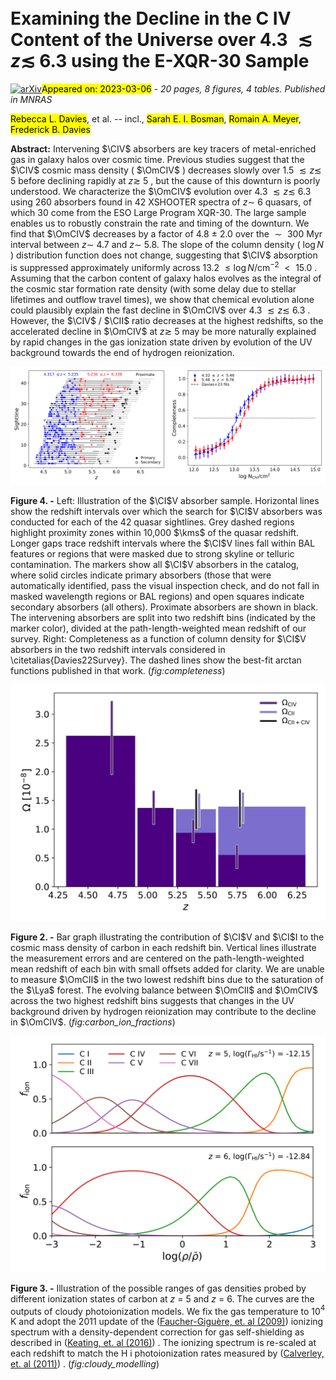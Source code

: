 <div class="macros" style="visibility:hidden;">
$\newcommand{\ensuremath}{}$
$\newcommand{\xspace}{}$
$\newcommand{\object}[1]{\texttt{#1}}$
$\newcommand{\farcs}{{.}''}$
$\newcommand{\farcm}{{.}'}$
$\newcommand{\arcsec}{''}$
$\newcommand{\arcmin}{'}$
$\newcommand{\ion}[2]{#1#2}$
$\newcommand{\textsc}[1]{\textrm{#1}}$
$\newcommand{\hl}[1]{\textrm{#1}}$
$\newcommand{\footnote}[1]{}$
$\newcommand{\OmCIV}{\mbox{\Omega_{\rm C   \textsc{iv}}}}$
$\newcommand{\OmCII}{\mbox{\Omega_{\rm C   \textsc{ii}}}}$
$\newcommand{\HII}{\mbox{H \textsc{ii}}}$
$\newcommand{\CI}{\mbox{C \textsc{i}}}$
$\newcommand{\CII}{\mbox{C \textsc{ii}}}$
$\newcommand{\CIII}{\mbox{C \textsc{iii}}}$
$\newcommand{\CIV}{\mbox{C \textsc{iv}}}$
$\newcommand{\CV}{\mbox{C \textsc{v}}}$
$\newcommand{\SiII}{\mbox{Si \textsc{ii}}}$
$\newcommand{\SiIV}{\mbox{Si \textsc{iv}}}$
$\newcommand{\NV}{\mbox{N \textsc{v}}}$
$\newcommand{\HeII}{\mbox{He \textsc{ii}}}$
$\newcommand{\FeII}{\mbox{Fe \textsc{ii}}}$
$\newcommand{\MgII}{\mbox{Mg \textsc{ii}}}$
$\newcommand{\OI}{\mbox{O \textsc{i}}}$
$\newcommand{\Lya}{Ly\alpha}$
$\newcommand{\kms}{ km s^{-1}}$
$\newcommand{\dndx}{dn/dX}$
$\newcommand{\bibtex}{\textsc{Bib}\!\TeX}$
$\newcommand{\appropto}{\mathrel{\vcenter{$
$  \offinterlineskip\halign{\hfil##\cr$
$    \propto\cr\noalign{\kern2pt}\sim\cr\noalign{\kern-2pt}}}}}$</div>

<div class="macros" style="visibility:hidden;">
$\newcommand{\ensuremath}{}$
$\newcommand{\xspace}{}$
$\newcommand{\object}[1]{\texttt{#1}}$
$\newcommand{\farcs}{{.}''}$
$\newcommand{\farcm}{{.}'}$
$\newcommand{\arcsec}{''}$
$\newcommand{\arcmin}{'}$
$\newcommand{\ion}[2]{#1#2}$
$\newcommand{\textsc}[1]{\textrm{#1}}$
$\newcommand{\hl}[1]{\textrm{#1}}$
$\newcommand{\footnote}[1]{}$
$\newcommand{\OmCIV}{\mbox{\Omega_{\rm C   \textsc{iv}}}}$
$\newcommand{\OmCII}{\mbox{\Omega_{\rm C   \textsc{ii}}}}$
$\newcommand{\HII}{\mbox{H \textsc{ii}}}$
$\newcommand{\CI}{\mbox{C \textsc{i}}}$
$\newcommand{\CII}{\mbox{C \textsc{ii}}}$
$\newcommand{\CIII}{\mbox{C \textsc{iii}}}$
$\newcommand{\CIV}{\mbox{C \textsc{iv}}}$
$\newcommand{\CV}{\mbox{C \textsc{v}}}$
$\newcommand{\SiII}{\mbox{Si \textsc{ii}}}$
$\newcommand{\SiIV}{\mbox{Si \textsc{iv}}}$
$\newcommand{\NV}{\mbox{N \textsc{v}}}$
$\newcommand{\HeII}{\mbox{He \textsc{ii}}}$
$\newcommand{\FeII}{\mbox{Fe \textsc{ii}}}$
$\newcommand{\MgII}{\mbox{Mg \textsc{ii}}}$
$\newcommand{\OI}{\mbox{O \textsc{i}}}$
$\newcommand{\Lya}{Ly\alpha}$
$\newcommand{\kms}{ km s^{-1}}$
$\newcommand{\dndx}{dn/dX}$
$\newcommand{\bibtex}{\textsc{Bib}\!\TeX}$
$\newcommand{\appropto}{\mathrel{\vcenter{$
$  \offinterlineskip\halign{\hfil##\cr$
$    \propto\cr\noalign{\kern2pt}\sim\cr\noalign{\kern-2pt}}}}}$</div>



<div id="title">

# Examining the Decline in the C IV Content of the Universe over $\mbox{4.3 $\lesssim z \lesssim$ 6.3}$ using the E-XQR-30 Sample

</div>
<div id="comments">

[![arXiv](https://img.shields.io/badge/arXiv-2303.02816-b31b1b.svg)](https://arxiv.org/abs/2303.02816)<mark>Appeared on: 2023-03-06</mark> - _20 pages, 8 figures, 4 tables. Published in MNRAS_

</div>
<div id="authors">

<mark><mark>Rebecca L. Davies</mark></mark>, et al. -- incl., <mark><mark>Sarah E. I. Bosman</mark></mark>, <mark><mark>Romain A. Meyer</mark></mark>, <mark><mark>Frederick B. Davies</mark></mark>

</div>
<div id="abstract">

**Abstract:** Intervening $\CIV$ absorbers are key tracers of metal-enriched gas in galaxy halos over cosmic time. Previous studies suggest that the $\CIV$ cosmic mass density ( $\OmCIV$ ) decreases slowly over $\mbox{1.5 $\lesssim z\lesssim$ 5}$ before declining rapidly at $\mbox{$z\gtrsim$ 5}$ , but the cause of this downturn is poorly understood. We characterize the $\OmCIV$ evolution over $\mbox{4.3 $\lesssim z\lesssim$ 6.3}$ using 260 absorbers found in 42 XSHOOTER spectra of $z\sim$ 6 quasars, of which 30 come from the ESO Large Program XQR-30. The large sample enables us to robustly constrain the rate and timing of the downturn. We find that $\OmCIV$ decreases by a factor of 4.8 $\pm$ 2.0 over the $\mbox{$\sim$ 300 Myr}$ interval between $z\sim$ 4.7 and $z\sim$ 5.8. The slope of the column density ( $\log N$ ) distribution function does not change, suggesting that $\CIV$ absorption is suppressed approximately uniformly across $\mbox{13.2 $\leq\log N$/cm$^{-2}$ $<$ 15.0}$ . Assuming that the carbon content of galaxy halos evolves as the integral of the cosmic star formation rate density (with some delay due to stellar lifetimes and outflow travel times), we show that chemical evolution alone could plausibly explain the fast decline in $\OmCIV$ over $\mbox{4.3 $\lesssim z\lesssim$ 6.3}$ . However, the $\CIV$ / $\CII$ ratio decreases at the highest redshifts, so the accelerated decline in $\OmCIV$ at $z\gtrsim$ 5 may be more naturally explained by rapid changes in the gas ionization state driven by evolution of the UV background towards the end of hydrogen reionization.

</div>

<div id="div_fig1">

<img src="tmp_2303.02816/./CIV_sightlines.png" alt="Fig4.1" width="50%"/><img src="tmp_2303.02816/./completeness_CIV.png" alt="Fig4.2" width="50%"/>

**Figure 4. -** Left: Illustration of the $\CI$V absorber sample. Horizontal lines show the redshift intervals over which the search for $\CI$V absorbers was conducted for each of the 42 quasar sightlines. Grey dashed regions highlight proximity zones within 10,000 $\kms$ of the quasar redshift. Longer gaps trace redshift intervals where the $\CI$V lines fall within BAL features or regions that were masked due to strong skyline or telluric contamination. The markers show all $\CI$V absorbers in the catalog, where solid circles indicate primary absorbers (those that were automatically identified, pass the visual inspection check, and do not fall in masked wavelength regions or BAL regions) and open squares indicate secondary absorbers (all others). Proximate absorbers are shown in black. The intervening absorbers are split into two redshift bins (indicated by the marker color), divided at the path-length-weighted mean redshift of our survey. Right: Completeness as a function of column density for $\CI$V absorbers in the two redshift intervals considered in \citetalias{Davies22Survey}. The dashed lines show the best-fit arctan functions published in that work. (*fig:completeness*)

</div>
<div id="div_fig2">

<img src="tmp_2303.02816/./C_ion_fractions_13.2_15.0.png" alt="Fig2" width="100%"/>

**Figure 2. -** Bar graph illustrating the contribution of $\CI$V and $\CI$I to the cosmic mass density of carbon in each redshift bin. Vertical lines illustrate the measurement errors and are centered on the path-length-weighted mean redshift of each bin with small offsets added for clarity. We are unable to measure $\OmCII$ in the two lowest redshift bins due to the saturation of the $\Lya$ forest. The evolving balance between $\OmCII$ and $\OmCIV$ across the two highest redshift bins suggests that changes in the UV background driven by hydrogen reionization may contribute to the decline in $\OmCIV$. (*fig:carbon_ion_fractions*)

</div>
<div id="div_fig3">

<img src="tmp_2303.02816/./c_ion_modelling.png" alt="Fig3" width="100%"/>

**Figure 3. -** Illustration of the possible ranges of gas densities probed by different ionization states of carbon at $z$ = 5 and $z$ = 6. The curves are the outputs of cloudy photoionization models. We fix the gas temperature to 10$^4$ K and adopt the 2011 update of the  ([Faucher-Giguère, et. al (2009)](https://ui.adsabs.harvard.edu/abs/2009ApJ...703.1416F))  ionizing spectrum with a density-dependent correction for gas self-shielding as described in  ([Keating, et. al (2016)](https://ui.adsabs.harvard.edu/abs/2016MNRAS.461..606K)) . The ionizing spectrum is re-scaled at each redshift to match the H i photoionization rates measured by  ([Calverley, et. al (2011)](https://ui.adsabs.harvard.edu/abs/2011MNRAS.412.2543C)) . (*fig:cloudy_modelling*)

</div>